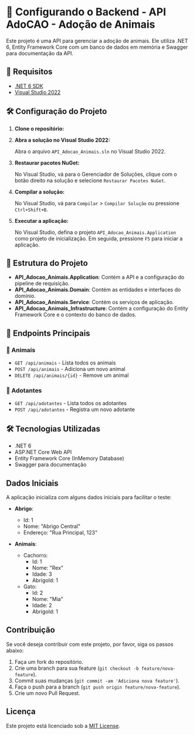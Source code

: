 ﻿# 🚀 Configurando o Backend - API AdoCAO - Adoção de Animais

Este projeto é uma API para gerenciar a adoção de animais. Ele utiliza .NET 6, Entity Framework Core com um banco de dados em memória e Swagger para documentação da API.

## 📌 Requisitos

- [.NET 6 SDK](https://dotnet.microsoft.com/download/dotnet/6.0)
- [Visual Studio 2022](https://visualstudio.microsoft.com/vs/)

## 🛠️ Configuração do Projeto

1. **Clone o repositório:**

2. **Abra a solução no Visual Studio 2022:**

   Abra o arquivo `API_Adocao_Animais.sln` no Visual Studio 2022.

3. **Restaurar pacotes NuGet:**

   No Visual Studio, vá para o Gerenciador de Soluções, clique com o botão direito na solução e selecione `Restaurar Pacotes NuGet`.

4. **Compilar a solução:**

   No Visual Studio, vá para `Compilar` > `Compilar Solução` ou pressione `Ctrl+Shift+B`.

5. **Executar a aplicação:**

   No Visual Studio, defina o projeto `API_Adocao_Animais.Application` como projeto de inicialização. Em seguida, pressione `F5` para iniciar a aplicação.

## 📂 Estrutura do Projeto

- **API_Adocao_Animais.Application**: Contém a API e a configuração do pipeline de requisição.
- **API_Adocao_Animais.Domain**: Contém as entidades e interfaces do domínio.
- **API_Adocao_Animais.Service**: Contém os serviços de aplicação.
- **API_Adocao_Animais_Infrastructure**: Contém a configuração do Entity Framework Core e o contexto do banco de dados.

## 🚀 Endpoints Principais

### 📌 Animais
- `GET /api/animais` - Lista todos os animais
- `POST /api/animais` - Adiciona um novo animal
- `DELETE /api/animais/{id}` - Remove um animal

### 📌 Adotantes
- `GET /api/adotantes` - Lista todos os adotantes
- `POST /api/adotantes` - Registra um novo adotante

## 🛠 Tecnologias Utilizadas
- .NET 6
- ASP.NET Core Web API
- Entity Framework Core (InMemory Database)
- Swagger para documentação


## Dados Iniciais

A aplicação inicializa com alguns dados iniciais para facilitar o teste:

- **Abrigo**:
  - Id: 1
  - Nome: "Abrigo Central"
  - Endereço: "Rua Principal, 123"

- **Animais**:
  - Cachorro:
    - Id: 1
    - Nome: "Rex"
    - Idade: 3
    - AbrigoId: 1
  - Gato:
    - Id: 2
    - Nome: "Mia"
    - Idade: 2
    - AbrigoId: 1

## Contribuição

Se você deseja contribuir com este projeto, por favor, siga os passos abaixo:

1. Faça um fork do repositório.
2. Crie uma branch para sua feature (`git checkout -b feature/nova-feature`).
3. Commit suas mudanças (`git commit -am 'Adiciona nova feature'`).
4. Faça o push para a branch (`git push origin feature/nova-feature`).
5. Crie um novo Pull Request.

## Licença

Este projeto está licenciado sob a [MIT License](LICENSE).

